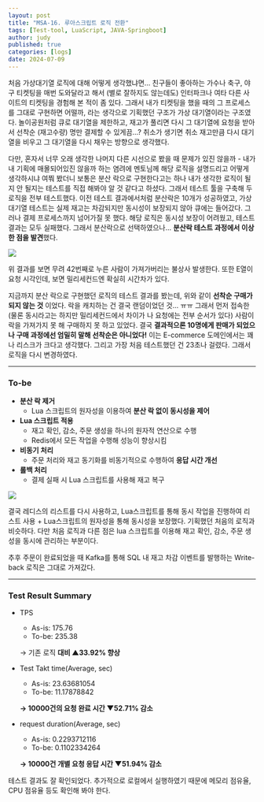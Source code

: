 ```yaml
---
layout: post
title: "MSA-16. 루아스크립트 로직 전환"
tags: [Test-tool, LuaScript, JAVA-Springboot]
author: judy
published: true
categories: [logs]
date: 2024-07-09
---
```


처음 가상대기열 로직에 대해 어떻게 생각했냐면… 친구들이 좋아하는 가수나 축구, 야구 티켓팅을 매번 도와달라고 해서 (별로 잘하지도 않는데도) 인터파크나 여타 다른 사이트의 티켓팅을 경험해 본 적이 좀 있다. 그래서 내가 티켓팅을 했을 때의 그 프로세스를 그대로 구현하면 어떨까, 라는 생각으로 기획했던 구조가 가상 대기열이라는 구조였다. 놀이공원처럼 큐로 대기열을 제한하고, 재고가 풀리면 다시 그 대기열에 요청을 받아서 선착순 (재고수량) 명만 결제할 수 있게끔...? 취소가 생기면 취소 재고만큼 다시 대기열을 비우고 그 대기열을 다시 채우는 방향으로 생각했다. 

다만, 혼자서 너무 오래 생각한 나머지 다른 시선으로 봤을 때 문제가 있진 않을까 - 내가 내 기획에 매몰되어있진 않을까 하는 염려에 멘토님께 해당 로직을 설명드리고 어떻게 생각하시냐 여쭤 봤더니 보통은 분산 락으로 구현한다고는 하나 내가 생각한 로직이 될지 안 될지는 테스트를 직접 해봐야 알 것 같다고 하셨다. 그래서 테스트 툴을 구축해 두 로직을 전부 테스트했다. 이전 테스트 결과에서처럼 분산락은 10개가 성공하였고, 가상대기열 테스트는 실제 재고는 차감되지만 동시성이 보장되지 않아 큐에는 들어갔다. 그러나 결제 프로세스까지 넘어가질 못 했다. 해당 로직은 동시성 보장이 어려웠고, 테스트 결과는 모두 실패했다. 그래서 분산락으로 선택하였으나... **분산락 테스트 과정에서 이상한 점을 발견**했다.

![](https://yuju-lee.notion.site/image/https%3A%2F%2Fprod-files-secure.s3.us-west-2.amazonaws.com%2F44912d2a-41d8-4efb-a178-49f42e164aad%2Fd449b6d8-6955-4b60-83da-b7ed5ad239cb%2FScreenshot_2024-07-10_at_12.53.25_AM.png?table=block&id=8e0b5ff2-2fe2-4ca7-9362-5f44c08fad28&spaceId=44912d2a-41d8-4efb-a178-49f42e164aad&width=1740&userId=&cache=v2)

위 결과를 보면 무려 42번째로 누른 사람이 가져가버리는 불상사 발생한다. 또한 E열이 요청 시각인데, 보면 밀리세컨드엔 확실히 시간차가 있다.

지금까지 분산 락으로 구현했던 로직의 테스트 결과를 봤는데, 위와 같이 **선착순 구매가 되지 않는 것** 이었다. 락을 캐치하는 건 결국 랜덤이었던 것… ㅠㅠ 그래서 먼저 접속한(물론 동시라고는 하지만 밀리세컨드에서 차이가 나 요청에는 전부 순서가 있다) 사람이 락을 가져가지 못 해 구매하지 못 하고 있었다. 결국 **결과적으론 10명에게 판매가 되었으나 구매 과정에선 엄밀히 말해 선착순은 아니었다!** 이는 E-commerce 도메인에서는 꽤나 리스크가 크다고 생각했다. 그리고 가장 처음 테스트했던 건 23초나 걸렸다. 그래서 로직을 다시 변경하였다.

----
### To-be
- **분산 락 제거**
    - Lua 스크립트의 원자성을 이용하여 **분산 락 없이 동시성을 제어**
- **Lua 스크립트 적용**
    - 재고 확인, 감소, 주문 생성을 하나의 원자적 연산으로 수행
    - Redis에서 모든 작업을 수행해 성능이 향상시킴
- **비동기 처리**
    - 주문 처리와 재고 동기화를 비동기적으로 수행하여 **응답 시간 개선**
- **롤백 처리**
    - 결제 실패 시 Lua 스크립트를 사용해 재고 복구

![](https://yuju-lee.notion.site/image/https%3A%2F%2Fprod-files-secure.s3.us-west-2.amazonaws.com%2F44912d2a-41d8-4efb-a178-49f42e164aad%2Feee648d6-9ec5-4097-a6ce-bf3629b8e49f%2FScreenshot_2024-07-10_at_1.15.48_AM.png?table=block&id=1a1b3c16-93a8-456e-a130-50faea865649&spaceId=44912d2a-41d8-4efb-a178-49f42e164aad&width=1770&userId=&cache=v2)

결국 레디스의 리스트를 다시 사용하고, Lua스크립트를 통해 동시 작업을 진행하여 리스트 사용 + Lua스크립트의 원자성을 통해 동시성을 보장했다. 기획했던 처음의 로직과 비슷하다. 다만 처음 로직과 다른 점은 lua 스크립트를 이용해 재고 확인, 감소, 주문 생성을 동시에 관리하는 부분이다. 

추후 주문이 완료되었을 때 Kafka를 통해 SQL 내 재고 차감 이벤트를 발행하는 Write-back 로직은 그대로 가져갔다.

----

### Test Result Summary

- TPS
    - As-is: 175.76
    - To-be: 235.38
    
    → 기존 로직 **대비 ▲33.92% 향상**
    
- Test Takt time(Average, sec)
    - As-is: 23.63681054
    - To-be: 11.17878842
    
    **→ 10000건의 요청 완료 시간 ▼52.71% 감소**
    
- request duration(Average, sec)
    - As-is: 0.2293712116
    - To-be: 0.1102334264
    
    **→ 10000건 개별 요청 응답 시간 ▼51.94% 감소**

테스트 결과도 잘 확인되었다. 추가적으로 로컬에서 실행하였기 때문에 메모리 점유율, CPU 점유율 등도 확인해 봐야 한다.